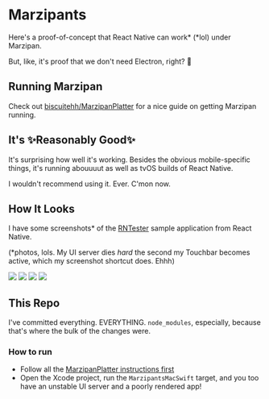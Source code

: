 # Marzipants

Here's a proof-of-concept that React Native can work* (*lol) under Marzipan.

But, like, it's proof that we don't need Electron, right? 💪

## Running Marzipan

Check out [biscuitehh/MarzipanPlatter](https://github.com/biscuitehh/MarzipanPlatter) for a nice guide on getting Marzipan running.

## It's ✨Reasonably Good✨

It's surprising how well it's working. Besides the obvious mobile-specific things, it's running abouuuut as well as tvOS builds of React Native.

I wouldn't recommend using it. Ever. C'mon now.

## How It Looks

I have some screenshots* of the [RNTester](https://github.com/facebook/react-native/tree/master/RNTester) sample application from React Native.

(*photos, lols. My UI server dies _hard_ the second my Touchbar becomes active, which my screenshot shortcut does. Ehhh)

![](http://hi.notjo.sh/2c2W2w0J0U2M/DfNVhQUXUAIFt7b.jpg%20large.jpeg)
![](http://hi.notjo.sh/3o2f153c3h3n/DfNVeu0XcAEuLcM.jpg%20large.jpeg)
![](http://hi.notjo.sh/1B03143k2m0t/DfNVhS9W4AIUVG9.jpg%20large.jpeg)
![](http://hi.notjo.sh/3w3L2s3H2T1d/DfNVhNeXcAA4S-I.jpg%20large.jpeg)

## This Repo

I've committed everything. EVERYTHING. `node_modules`, especially, because that's where the bulk of the changes were.

### How to run

- Follow all the [MarzipanPlatter instructions first](https://github.com/biscuitehh/MarzipanPlatter)
- Open the Xcode project, run the `MarzipantsMacSwift` target, and you too have an unstable UI server and a poorly rendered app!
